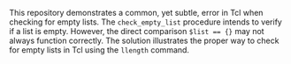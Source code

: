 This repository demonstrates a common, yet subtle, error in Tcl when checking for empty lists. The `check_empty_list` procedure intends to verify if a list is empty. However, the direct comparison `$list == {}` may not always function correctly. The solution illustrates the proper way to check for empty lists in Tcl using the `llength` command.